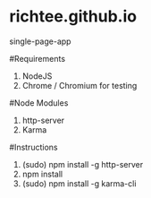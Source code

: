 # richtee.github.io
single-page-app

#Requirements
1. NodeJS
2. Chrome / Chromium for testing

#Node Modules
1. http-server
2. Karma

#Instructions
1. (sudo) npm install -g http-server
2. npm install
3. (sudo) npm install -g karma-cli
